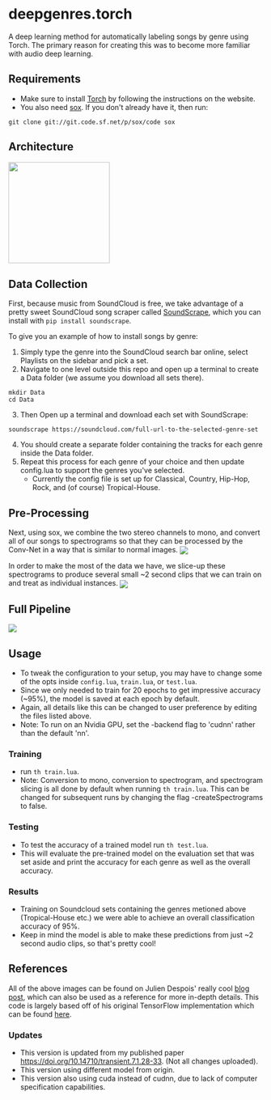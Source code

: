 # deepgenres.torch
A deep learning method for automatically labeling songs by genre using Torch.  The primary reason for creating this was to become more familiar with audio deep learning.    

## Requirements
* Make sure to install [Torch](http://torch.ch/) by following the instructions on the website. 
* You also need [sox](http://sox.sourceforge.net/). If you don't already have it, then run:
```Shell
git clone git://git.code.sf.net/p/sox/code sox
```

## Architecture
<img align="center" src = "https://github.com/amdegroot/deepgenres.torch/blob/master/doc/network.png" height = 200/>

## Data Collection
First, because music from SoundCloud is free, we take advantage of a pretty sweet SoundCloud song scraper called [SoundScrape](https://github.com/Miserlou/SoundScrape), which you can install with `pip install soundscrape`. 

 To give you an example of how to install songs by genre:
 
  1. Simply type the genre into the SoundCloud search bar online, select Playlists on the sidebar and pick a set. 
  2.  Navigate to one level outside this repo and open up a terminal to create a Data folder (we assume you download all sets there).
  ```Shell
  mkdir Data
  cd Data
  ```
  3.  Then Open up a terminal and download each set with SoundScrape:
  ```Shell
  soundscrape https://soundcloud.com/full-url-to-the-selected-genre-set
  ```
  4.  You should create a separate folder containing the tracks for each genre inside the Data folder. 
  5.  Repeat this process for each genre of your choice and then update config.lua to support the genres you've selected.
      * Currently the config file is set up for Classical, Country, Hip-Hop, Rock, and (of course) Tropical-House.
        
 ## Pre-Processing
 Next, using sox, we combine the two stereo channels to mono, and convert all of our songs to spectrograms so that they can be processed by the Conv-Net in a way that is similar to normal images.
 <img align="center" src= "https://github.com/amdegroot/deepgenres.torch/blob/master/doc/spectrogram_example.png"/>
 
 In order to make the most of the data we have, we slice-up these spectrograms to produce several small ~2 second clips that we can train on and treat as individual instances.
 <img align="center" src= "https://github.com/amdegroot/deepgenres.torch/blob/master/doc/sliced_spec_example.png"/>
 
## Full Pipeline
 <img align="center" src= "https://github.com/amdegroot/deepgenres.torch/blob/master/doc/pipeline.png"/>
 
## Usage
* To tweak the configuration to your setup, you may have to change some of the opts inside `config.lua`, `train.lua`, or `test.lua`.
* Since we only needed to train for 20 epochs to get impressive accuracy (~95%), the model is saved at each epoch by default.  
* Again, all details like this can be changed to user preference by editing the files listed above.
* Note: To run on an Nvidia GPU, set the -backend flag to 'cudnn' rather than the default 'nn'. 

### Training 
* run  `th train.lua`.
* Note: Conversion to mono, conversion to spectrogram, and spectrogram slicing is all done by default when running `th train.lua`.  This can be changed for subsequent runs by changing the flag -createSpectrograms to false.

### Testing 
* To test the accuracy of a trained model run `th test.lua`. 
* This will evaluate the pre-trained model on the evaluation set that was set aside and print the accuracy for each genre as well as the overall accuracy. 

### Results
* Training on Soundcloud sets containing the genres metioned above (Tropical-House etc.) we were able to achieve an overall classification accuracy of 95%.  
* Keep in mind the model is able to make these predictions from just ~2 second audio clips, so that's pretty cool!
 
## References
All of the above images can be found on Julien Despois' really cool [blog post](https://chatbotslife.com/finding-the-genre-of-a-song-with-deep-learning-da8f59a61194), which can also be used as a reference for more in-depth details. This code is largely based off of his original TensorFlow implementation which can be found [here](https://github.com/despoisj/DeepAudioClassification).  

### Updates
* This version is updated from my published paper https://doi.org/10.14710/transient.7.1.28-33. (Not all changes uploaded).
* This version using different model from origin.
* This version also using cuda instead of cudnn, due to lack of computer specification capabilities.